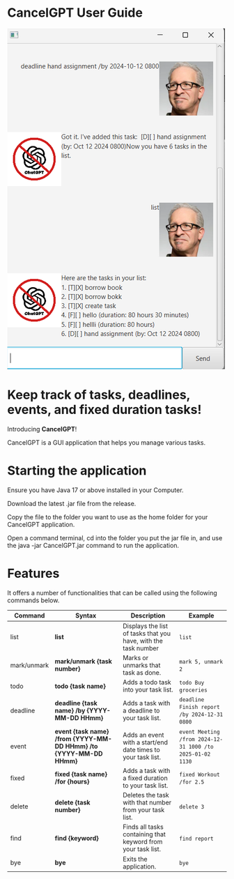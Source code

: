 # CancelGPT User Guide

![Ui.png](Ui.png)

# Keep track of tasks, deadlines, events, and fixed duration tasks!
Introducing **CancelGPT**!

CancelGPT is a GUI application that helps you manage various tasks.

# Starting the application

Ensure you have Java 17 or above installed in your Computer.

Download the latest .jar file from the release.

Copy the file to the folder you want to use as the home folder for your CancelGPT application.

Open a command terminal, cd into the folder you put the jar file in, and use the java -jar CancelGPT.jar command to run the application.

# Features

It offers a number of functionalities that can be called using the following commands below.

| Command     | Syntax                                                              | Description                                                    | Example                                                   |
|-------------|---------------------------------------------------------------------|----------------------------------------------------------------|-----------------------------------------------------------|
| list        | **list**                                                            | Displays the list of tasks that you have, with the task number | `list`                                                    
| mark/unmark | **mark/unmark {task number}**                                       | Marks or unmarks that task as done.                            | `mark 5, unmark 2`                                        |
| todo        | **todo {task name}**                                                | Adds a todo task into your task list.                          | `todo Buy groceries`                                      |
| deadline    | **deadline {task name} /by {YYYY-MM-DD HHmm}**                      | Adds a task with a deadline to your task list.                 | `deadline Finish report /by 2024-12-31 0800`              |
| event       | **event {task name} /from {YYYY-MM-DD HHmm} /to {YYYY-MM-DD HHmm}** | Adds an event with a start/end date times to your task list.   | `event Meeting /from 2024-12-31 1000 /to 2025-01-02 1130` |
| fixed       | **fixed {task name} /for {hours}**                                  | Adds a task with a fixed duration to your task list.           | `fixed Workout /for 2.5`                                  |
| delete      | **delete {task number}**                                            | Deletes the task with that number from your task list.         | `delete 3`                                                |
| find        | **find {keyword}**                                                  | Finds all tasks containing that keyword from your task list.   | `find report`                                             |
| bye         | **bye**                                                             | Exits the application.                                         | `bye`                                                     |